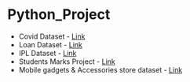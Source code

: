 # Python_Project
 + Covid Dataset - [Link](Covid_Dataset)
 + Loan Dataset - [Link](IPL_Dataset)
 + IPL Dataset - [Link](IPL_Dataset)
 + Students Marks Project - [Link](Student_data)
 + Mobile gadgets & Accessories store dataset - [Link](Sales_data)
